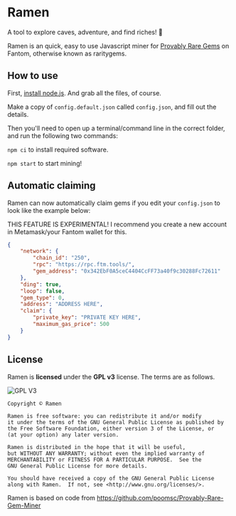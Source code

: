 # Ramen
A tool to explore caves, adventure, and find riches! 💎

Ramen is an quick, easy to use Javascript miner for [Provably Rare Gems](https://gems.alphafinance.io/#/rarity) on Fantom, otherwise known as raritygems.

## How to use
First, [install node.js](https://nodejs.org/en/). And grab all the files, of course.

Make a copy of `config.default.json` called `config.json`, and fill out the details. 

Then you'll need to open up a terminal/command line in the correct folder, and run the following two commands:

`npm ci` to install required software.


`npm start` to start mining!

## Automatic claiming
Ramen can now automatically claim gems if you edit your `config.json` to look like the example below:

THIS FEATURE IS EXPERIMENTAL! I recommend you create a new account in Metamask/your Fantom wallet for this.

```json
{
    "network": {
        "chain_id": "250",
        "rpc": "https://rpc.ftm.tools/",
        "gem_address": "0x342EbF0A5ceC4404CcFF73a40f9c30288Fc72611"
    },
    "ding": true,
    "loop": false,
    "gem_type": 0,
    "address": "ADDRESS HERE",
    "claim": {
        "private_key": "PRIVATE KEY HERE",
        "maximum_gas_price": 500
    }
}
```

## License

Ramen is **licensed** under the **GPL v3** license. The terms are as follows.

![GPL V3](https://www.gnu.org/graphics/gplv3-127x51.png)
    
    Copyright © Ramen

    Ramen is free software: you can redistribute it and/or modify
    it under the terms of the GNU General Public License as published by
    the Free Software Foundation, either version 3 of the License, or
    (at your option) any later version.

    Ramen is distributed in the hope that it will be useful,
    but WITHOUT ANY WARRANTY; without even the implied warranty of
    MERCHANTABILITY or FITNESS FOR A PARTICULAR PURPOSE.  See the
    GNU General Public License for more details.

    You should have received a copy of the GNU General Public License
    along with Ramen.  If not, see <http://www.gnu.org/licenses/>.
    
Ramen is based on code from https://github.com/poomsc/Provably-Rare-Gem-Miner
